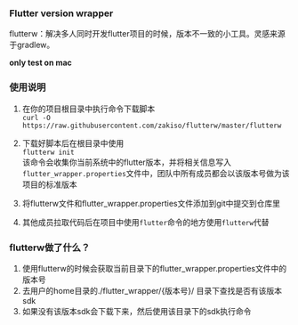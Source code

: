 ### Flutter version wrapper

flutterw：解决多人同时开发flutter项目的时候，版本不一致的小工具。灵感来源于gradlew。

**only test on mac**

### 使用说明
1. 在你的项目根目录中执行命令下载脚本   
`curl -O https://raw.githubusercontent.com/zakiso/flutterw/master/flutterw`

2. 下载好脚本后在根目录中使用  
`flutterw init`  
该命令会收集你当前系统中的flutter版本，并将相关信息写入`flutter_wrapper.properties`文件中，团队中所有成员都会以该版本号做为该项目的标准版本  

3. 将flutterw文件和flutter_wrapper.properties文件添加到git中提交到仓库里

4. 其他成员拉取代码后在项目中使用`flutter`命令的地方使用`flutterw`代替


### flutterw做了什么？
1. 使用flutterw的时候会获取当前目录下的flutter_wrapper.properties文件中的版本号
2. 去用户的home目录的./flutter_wrapper/{版本号}/ 目录下查找是否有该版本sdk
3. 如果没有该版本sdk会下载下来，然后使用该目录下的sdk执行命令